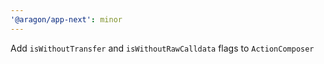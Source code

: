 ```yaml
---
'@aragon/app-next': minor
---
```


Add `isWithoutTransfer` and `isWithoutRawCalldata` flags to `ActionComposer`
